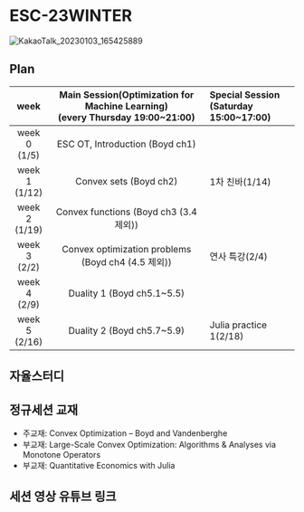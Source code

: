 # ESC-23WINTER

![KakaoTalk_20230103_165425889](https://user-images.githubusercontent.com/56993675/210739941-2714df30-92ed-4cfc-a76f-2f075ccacf47.jpg)

## Plan

|week|Main Session(Optimization for Machine Learning)<br>(every Thursday 19:00~21:00)|Special Session<br>(Saturday 15:00~17:00)|
|:--:|:--------------------------:|:------------------------|
|week 0<br>(1/5)| ESC OT, Introduction (Boyd ch1)| |
|week 1<br>(1/12) | Convex sets (Boyd ch2) <br/>|1차 친바(1/14)|
|week 2<br>(1/19) | Convex functions (Boyd ch3 (3.4 제외)) <br/>| |
|week 3<br>(2/2) | Convex optimization problems (Boyd ch4 (4.5 제외)) <br/>|연사 특강(2/4)|
|week 4<br>(2/9) | Duality 1 (Boyd ch5.1~5.5) <br/>| |
|week 5<br>(2/16) | Duality 2 (Boyd ch5.7~5.9) <br/>|Julia practice 1(2/18)|

## 자율스터디


## 정규세션 교재
- 주교재: Convex Optimization – Boyd and Vandenberghe
- 부교재: Large-Scale Convex Optimization: Algorithms & Analyses via Monotone Operators
- 부교재: Quantitative Economics with Julia 

## 세션 영상 유튜브 링크

